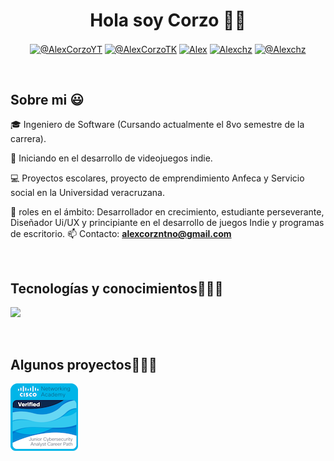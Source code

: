 <h1 align="center">Hola soy Corzo 🤖✨ </h1> 

<p align="center">
  <a href="https://youtube.com/@alejandrochavez9311?si=VAZYFIhZV0PJgyhY" target="blank"><img align="center" src="https://img.shields.io/badge/YouTube-FF0000?style=for-the-badge&logo=youtube&logoColor=white" alt="@AlexCorzoYT"  /></a>
<a href="https://www.tiktok.com/@alex_corzozent" target="blank"><img align="center" src="https://img.shields.io/badge/TikTok-000000?style=for-the-badge&logo=tiktok&logoColor=white" alt="@AlexCorzoTK" /></a>
<a href="https://linkedin.com/in/alejandro-corzo-zenteno-7b6467311" target="blank"><img align="center" src="https://img.shields.io/badge/LinkedIn-0077B5?style=for-the-badge&logo=linkedin&logoColor=white" alt="Alex"/></a>
<a href="https://www.facebook.com/share/2m1wHH7oPfYbPavW/?mibextid=qi2Omg" target="blank"><img align="center" src="https://img.shields.io/badge/Facebook-1877F2?style=for-the-badge&logo=facebook&logoColor=white" alt="Alexchz"  /></a>
<a href = "mailto:alexcorzntno@gmail.com" target="blank"><img align="center" src="https://img.shields.io/badge/Gmail-D14836?style=for-the-badge&logo=gmail&logoColor=white" alt="@Alexchz"  /></a>
  </p>
  
<br>
<h2>Sobre mi 😃</h2>
<!--Intro start-->

<p align="left">
🎓 Ingeniero de Software (Cursando actualmente el 8vo semestre de la carrera).

🎥 Iniciando en el desarrollo de videojuegos indie.

💻 Proyectos escolares, proyecto de emprendimiento Anfeca y Servicio social en la Universidad veracruzana.

📝 roles en el ámbito: Desarrollador en crecimiento, estudiante perseverante, Diseñador Ui/UX y principiante en el desarrollo de juegos Indie y programas de escritorio.
📫 Contacto: **alexcorzntno@gmail.com**
<!--Intro end-->
  </p>
<br>

<h2 >Tecnologías y conocimientos👨🏻‍💻</h2>
<!--tech stack icons-->
<p align="left">
  <a href="https://skillicons.dev">
    <img src="https://skillicons.dev/icons?i=java,dart,flutter,androidstudio,figma,gitlab,godot,cs,py,css,html,mysql,firebase,git,github,docker,materialui,postman,eclipse,vscode,bash,spring,selenium,xd,linux,azure,atom,&perline=12" />
  </a>
</p>
<br>
<!-------------------------->
<div id="proyectos">
<h2 >Algunos proyectos👨🏻‍💻</h2>


<img src="/Insignia_ciberseguridad.png" alt="Descripción de la imagen" width="108">


  
</tr>
</table>
  </div>
<br>
<br><br>
<br>
<br><br><br>
<br><br>

<!------------------------->
<div id="apoyo">

